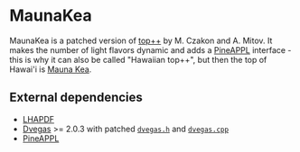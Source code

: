 # MaunaKea

MaunaKea is a patched version of [top++](https://www.precision.hep.phy.cam.ac.uk/top-plus-plus/) by
M. Czakon and A. Mitov. It makes the number of light flavors dynamic and adds a
[PineAPPL](https://github.com/NNPDF/pineappl) interface - this is why it can also be called
"Hawaiian top++", but then the top of Hawai'i is [Mauna Kea](https://en.wikipedia.org/wiki/Mauna_Kea).

## External dependencies
- [LHAPDF](https://lhapdf.hepforge.org/)
- [Dvegas](https://dvegas.hepforge.org/) >= 2.0.3 with patched [`dvegas.h`](https://github.com/felixhekhorn/LeProHQ/blob/main/Patches/dvegas.h.patch) and [`dvegas.cpp`](https://github.com/felixhekhorn/LeProHQ/blob/main/Patches/dvegas.cpp.patch)
- [PineAPPL](https://github.com/NNPDF/pineappl)
